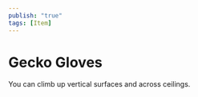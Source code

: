 ```yaml
---
publish: "true"
tags: [Item]
---
```

# Gecko Gloves

You can climb up vertical surfaces and across ceilings.

